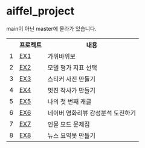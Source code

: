 # aiffel_project
main이 아닌 master에 올라가 있습니다.


<table>
  <tr>
    <th>
    </th>
    <th>
      프로젝트
    </th>
    <th>
      내용
    </th>
  </tr>
  <tr>
    <td>
      1
    </td>
    <td>
      <a href="https://github.com/kjh120210/aiffel_project/blob/master/exploration_1/%5BE-01%5DRockScissorPaper.ipynb">EX1</a>
    </td>
    <td>
      <label>가위바위보</label>
    </td>
  </tr>
     <td>
      2
    </td>
    <td>
      <a href="https://github.com/kjh120210/aiffel_project/blob/master/exploration_2/%5BE-02%5Ddigits_wine_cancer.ipynb">EX2</a>
    </td>
    <td>
      <label>모델 평가 지표 선택</label>
    </td>
  <tr>
     <td>
      3
    </td>
    <td>
      <a href="https://github.com/kjh120210/aiffel_project/blob/master/exploration_3/%5BE-03%5D.ipynb">EX3</a>
    </td>
    <td>
      <label>스티커 사진 만들기</label>
    </td>
  </tr>
  <tr>
     <td>
      4
    </td>
    <td>
      <a href="https://github.com/kjh120210/aiffel_project/blob/master/exploration_4/%5BE-04%5D.ipynb">EX4</a>
    </td>
    <td>
      <label>멋진 작사가 만들기</label>
    </td>
  </tr>
  <tr>
     <td>
      5
    </td>
    <td>
      <a href="https://github.com/kjh120210/aiffel_project/blob/master/exploration_5/%5BE-05%5D%20%EB%82%98%EC%9D%98%20%EC%B2%AB%20%EB%B2%88%EC%A7%B8%20%EC%BA%90%EA%B8%80%20.ipynb">EX5</a>
    </td>
    <td>
      <label>나의 첫 번째 캐글</label>
    </td>
  </tr>
  <tr>
     <td>
      6
    </td>
    <td>
      <a href="https://github.com/kjh120210/aiffel_project/blob/master/exploration_6/%5BE-06%5D%20%EB%84%A4%EC%9D%B4%EB%B2%84%20%EC%98%81%ED%99%94%EB%A6%AC%EB%B7%B0%20%EA%B0%90%EC%84%B1%EB%B6%84%EC%84%9D%20%EB%8F%84%EC%A0%84%ED%95%98%EA%B8%B0.ipynb">EX6</a>
    </td>
    <td>
      <label>네이버 영화리뷰 감성분석 도전하기</label>
    </td>
  </tr>
  <tr>
     <td>
      7
    </td>
    <td>
      <a href="https://github.com/kjh120210/aiffel_project/blob/master/exploration_7/%5BE-07%5D%EC%9D%B8%EB%AC%BC%20%EB%AA%A8%EB%93%9C%20%EB%AC%B8%EC%A0%9C%EC%A0%90%20%EC%B0%BE%EA%B8%B0.ipynb">EX7</a>
    </td>
    <td>
      <label>인물 모드 문제점 </label>
    </td>
  </tr>
  <td>
      8
    </td>
    <td>
      <a href="https://github.com/kjh120210/aiffel_project/blob/master/exploration_8/%5BE-08%5D%EB%89%B4%EC%8A%A4%20%EC%9A%94%EC%95%BD%EB%B4%87%20%EB%A7%8C%EB%93%A4%EA%B8%B0.ipynb">EX8</a>
    </td>
    <td>
      <label>뉴스 요약봇 만들기</label>
    </td>
  </tr>
</table>
